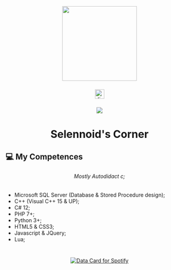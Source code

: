 <div align="center">
  <img height="200" src="https://i.imgur.com/hCnP5BZ.png"  />
</div>

###

<div align="center">
  <a href="https://discord.com/users/1352461461707952240" target="_blank">
    <img src="https://img.shields.io/static/v1?message=Discord&logo=discord&label=&color=7289DA&logoColor=white&labelColor=&style=for-the-badge" height="25" alt="discord logo"  />
  </a>
</div>

###

<div align="center">
  <img src="https://visitor-badge.laobi.icu/badge?page_id=Selennoid.Selennoid&right_color=hotpink"  />
</div>

###

<h1 align="center">Selennoid's Corner</h1>

###

<h2 align="left">💻 My Competences</h2>

###

<h6 align="center">Mostly Autodidact c;</h6>

###

- Microsoft SQL Server (Database & Stored Procedure design);
- C++ (Visual C++ 15 & UP);
- C# 12;
- PHP 7+;
- Python 3+;
- HTML5 & CSS3;
- Javascript & JQuery;
- Lua;

###

<br clear="both">

<div align="center">
<a href="https://data-card-for-spotify.herokuapp.com/card?user_id=g4uf0ob2kdhhy4mbv2ovp82j1">
  <img src="https://data-card-for-spotify.herokuapp.com/api/card?user_id=g4uf0ob2kdhhy4mbv2ovp82j1" alt="Data Card for Spotify">
</a>
</div>

###
